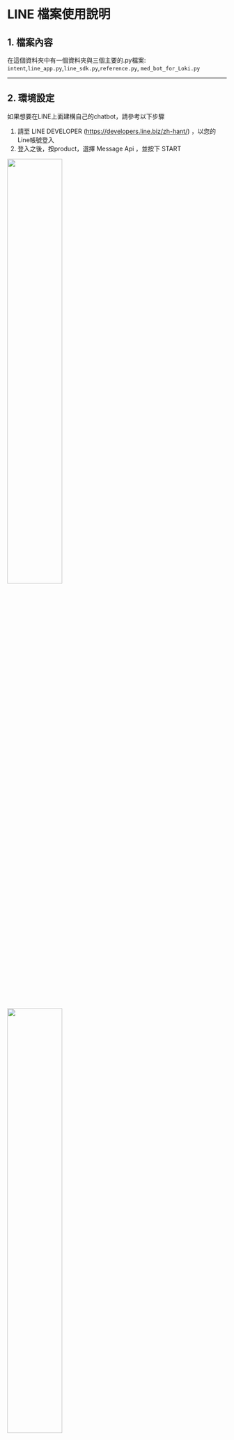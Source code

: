 # LINE 檔案使用說明
## 1. 檔案內容
在這個資料夾中有一個資料夾與三個主要的.py檔案: `intent`,`line_app.py`,`line_sdk.py`,`reference.py`, `med_bot_for_Loki.py`

----
## 2. 環境設定
如果想要在LINE上面建構自己的chatbot，請參考以下步驟

1. 請至 LINE DEVELOPER (https://developers.line.biz/zh-hant/) ，以您的Line帳號登入
2. 登入之後，按product，選擇 Message Api ，並按下 START

<img src="https://upload.cc/i1/2021/03/12/31OUhy.png" width="50%" height="50%" />

<img src="https://upload.cc/i1/2021/03/12/i9gxDm.png" width="50%" height="50%" />

3. create api 中設定以下5項必要資訊，了解LINE Official Account Terms of Use 和 LINE official Account API Terms of Use 之後，點下Create 
      
    - Provider: 請選擇 create a new provider，然後下面的名字可以自己取名 (以本圖為例，取作 MED_BOT) 
   
<img src="https://upload.cc/i1/2021/03/12/s3jnXt.png" height="50%" />

      
   - Channel name: 請自行取名 channel name 這裡是您LINE 的名字 
   
   - Channel description: 請描述此聊天機器人用途
   
   - Category: 請選擇您的聊天機器人的服務內容範圍 (e.g. 醫療相關) 
   
   - Subcategory: 選擇細項的內容服務
   

4. 在Basic setting 中可以找到您的 LINE secret，請貼到 line_app 檔案取代原本 accountInfoDICT["LINE_CHANNEL_SECRET"] (line 15)

例如 : LINE_CHANNEL_SECRET = "your secret"

5. 在Messaging API 中可以到到您的 LINE token，請貼到 line_app 檔案取代原本 accountInfoDICT["LINE_ACCESS_TOKEN"] (line 14)

例如 : LINE_ACCESS_TOKEN   = "your token"

6. 這邊需要一個Server 放在LINE DEVELOPER裡面，這邊可以參考 Heroku，如果已經可以把這個聊天機器人放入那個server，就把這個server 的網誌放在 Messaging API 下 WebHook 中，建議參考書籍 LINE Bot by Python 全攻略 (作者饒孟桓)

<img src="https://upload.cc/i1/2021/03/12/rb2x0V.png" width="50%" height="50%" />

7. 如果 Web hook 是顯示成功，那這樣這個聊天機器人就可以在LINE中運作了 


----

## 3. 檔案內容
###  `intent`資料夾
這個資料夾存取了兩個intent，分別是body_part以及symptom，其功能是依據身體部位(body_part)或身體病症(symptom)

### `line_app.py`  
本程式用於連接 `med_bot_for_Loki.py`與line的聊天機器人。

### `line_sdk.py`
本程式置放LINE chatbot 需要的程式必要內容


### `med_bot_for_Loki.py`
本程式用於串接Loki的intents，主要有三個functions:`RunLoki`、`FindDepartment`以及`Result`，`RunLoki`功能為與線上Loki進行連結並偵測意圖，也會進一步回傳使用者標記的參數。`FindDepartment`功能為將`RunLoki`回傳的參數與`reference.py`裡面之字典檔進行比對，以找出病症或身體部位所對應知科別。`Result`則將最後的結果存成另一個字典檔，並於`med_bot_for_discord.py`中被imported。

### `reference.py`
本檔案儲存所有在前述兩張script所需的LIST與DICT。


